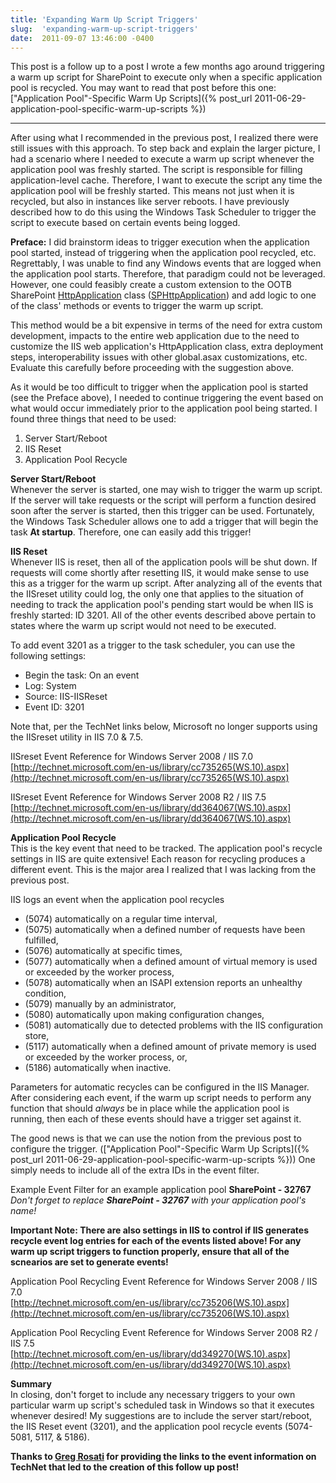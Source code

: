 ```yaml
---
title: 'Expanding Warm Up Script Triggers'
slug:  'expanding-warm-up-script-triggers'
date:  2011-09-07 13:46:00 -0400
---
```


This post is a follow up to a post I wrote a few months ago around triggering a warm up script for SharePoint to execute only when a specific application pool is recycled. You may want to read that post before this one: ["Application Pool"-Specific Warm Up Scripts]({% post_url 2011-06-29-application-pool-specific-warm-up-scripts %})

-----

After using what I recommended in the previous post, I realized there were still issues with this approach. To step back and explain the larger picture, I had a scenario where I needed to execute a warm up script whenever the application pool was freshly started. The script is responsible for filling application-level cache. Therefore, I want to execute the script any time the application pool will be freshly started. This means not just when it is recycled, but also in instances like server reboots. I have previously described how to do this using the Windows Task Scheduler to trigger the script to execute based on certain events being logged.

<!--more-->

<div class="box"><b>Preface:</b> I did brainstorm ideas to trigger execution when the application pool started, instead of triggering when the application pool recycled, etc. Regrettably, I was unable to find any Windows events that are logged when the application pool starts. Therefore, that paradigm could not be leveraged. However, one could feasibly create a custom extension to the OOTB SharePoint <a href="http://msdn.microsoft.com/en-us/library/system.web.httpapplication.aspx">HttpApplication</a> class (<a href="http://msdn.microsoft.com/en-us/library/microsoft.sharepoint.applicationruntime.sphttpapplication.aspx">SPHttpApplication</a>) and add logic to one of the class' methods or events to trigger the warm up script.

This method would be a bit expensive in terms of the need for extra custom development, impacts to the entire web application due to the need to customize the IIS web application's HttpApplication class, extra deployment steps, interoperability issues with other global.asax customizations, etc. Evaluate this carefully before proceeding with the suggestion above.</div>

As it would be too difficult to trigger when the application pool is started (see the Preface above), I needed to continue triggering the event based on what would occur immediately prior to the application pool being started. I found three things that need to be used:
1. Server Start/Reboot
2. IIS Reset
3. Application Pool Recycle

**Server Start/Reboot**  
Whenever the server is started, one may wish to trigger the warm up script. If the server will take requests or the script will perform a function desired soon after the server is started, then this trigger can be used. Fortunately, the Windows Task Scheduler allows one to add a trigger that will begin the task **At startup**. Therefore, one can easily add this trigger!

**IIS Reset**  
Whenever IIS is reset, then all of the application pools will be shut down. If requests will come shortly after resetting IIS, it would make sense to use this as a trigger for the warm up script. After analyzing all of the events that the IISreset utility could log, the only one that applies to the situation of needing to track the application pool's pending start would be when IIS is freshly started: ID 3201. All of the other events described above pertain to states where the warm up script would not need to be executed.

To add event 3201 as a trigger to the task scheduler, you can use the following settings:
- Begin the task: On an event
- Log: System
- Source: IIS-IISReset
- Event ID: 3201

Note that, per the TechNet links below, Microsoft no longer supports using the IISreset utility in IIS 7.0 & 7.5.

IISreset Event Reference for Windows Server 2008 / IIS 7.0  
[http://technet.microsoft.com/en-us/library/cc735265(WS.10).aspx](http://technet.microsoft.com/en-us/library/cc735265(WS.10).aspx)

IISreset Event Reference for Windows Server 2008 R2 / IIS 7.5  
[http://technet.microsoft.com/en-us/library/dd364067(WS.10).aspx](http://technet.microsoft.com/en-us/library/dd364067(WS.10).aspx)

**Application Pool Recycle**  
This is the key event that need to be tracked. The application pool's recycle settings in IIS are quite extensive! Each reason for recycling produces a different event. This is the major area I realized that I was lacking from the previous post.

IIS logs an event when the application pool recycles
- (5074) automatically on a regular time interval,
- (5075) automatically when a defined number of requests have been fulfilled,
- (5076) automatically at specific times,
- (5077) automatically when a defined amount of virtual memory is used or exceeded by the worker process,
- (5078) automatically when an ISAPI extension reports an unhealthy condition,
- (5079) manually by an administrator,
- (5080) automatically upon making configuration changes,
- (5081) automatically due to detected problems with the IIS configuration store,
- (5117) automatically when a defined amount of private memory is used or exceeded by the worker process, or,
- (5186) automatically when inactive.

Parameters for automatic recycles can be configured in the IIS Manager. After considering each event, if the warm up script needs to perform any function that should *always* be in place while the application pool is running, then each of these events should have a trigger set against it.

The good news is that we can use the notion from the previous post to configure the trigger. (["Application Pool"-Specific Warm Up Scripts]({% post_url 2011-06-29-application-pool-specific-warm-up-scripts %})) One simply needs to include all of the extra IDs in the event filter.

Example Event Filter for an example application pool **SharePoint - 32767**  
*Don't forget to replace **SharePoint - 32767** with your application pool's name!*
<script src="https://gist.github.com/smayes5/187fc374d73220619f8e7aba03c21708.js"></script>

**Important Note: There are also settings in IIS to control if IIS generates recycle event log entries for each of the events listed above! For any warm up script triggers to function properly, ensure that all of the scnearios are set to generate events!**

Application Pool Recycling Event Reference for Windows Server 2008 / IIS 7.0  
[http://technet.microsoft.com/en-us/library/cc735206(WS.10).aspx](http://technet.microsoft.com/en-us/library/cc735206(WS.10).aspx)

Application Pool Recycling Event Reference for Windows Server 2008 R2 / IIS 7.5  
[http://technet.microsoft.com/en-us/library/dd349270(WS.10).aspx](http://technet.microsoft.com/en-us/library/dd349270(WS.10).aspx)

**Summary**  
In closing, don't forget to include any necessary triggers to your own particular warm up script's scheduled task in Windows so that it executes whenever desired! My suggestions are to include the server start/reboot, the IIS Reset event (3201), and the application pool recycle events (5074-5081, 5117, & 5186).

**Thanks to [Greg Rosati](https://www.linkedin.com/in/greg-rosati-33429311/) for providing the links to the event information on TechNet that led to the creation of this follow up post!**

